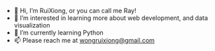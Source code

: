 - 👋 Hi, I’m RuiXiong, or you can call me Ray!
- 👀 I’m interested in learning more about web development, and data visualization
- 🌱 I’m currently learning Python
- 📫 Please reach me at wongruixiong@gmail.com

<!---
ruixiong89/ruixiong89 is a ✨ special ✨ repository because its `README.md` (this file) appears on your GitHub profile.
You can click the Preview link to take a look at your changes.
--->
